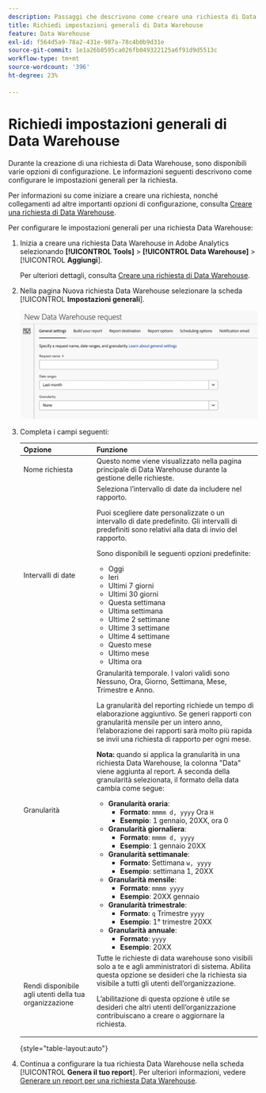 ```yaml
---
description: Passaggi che descrivono come creare una richiesta di Data Warehouse.
title: Richiedi impostazioni generali di Data Warehouse
feature: Data Warehouse
exl-id: f564d5a9-78a2-431e-987a-78c4b0b9d31e
source-git-commit: 1e1a26b8595ca026fb049322125a6f91d9d5513c
workflow-type: tm+mt
source-wordcount: '396'
ht-degree: 23%

---
```


# Richiedi impostazioni generali di Data Warehouse

Durante la creazione di una richiesta di Data Warehouse, sono disponibili varie opzioni di configurazione. Le informazioni seguenti descrivono come configurare le impostazioni generali per la richiesta.

Per informazioni su come iniziare a creare una richiesta, nonché collegamenti ad altre importanti opzioni di configurazione, consulta [Creare una richiesta di Data Warehouse](/help/export/data-warehouse/create-request/t-dw-create-request.md).

Per configurare le impostazioni generali per una richiesta Data Warehouse:

1. Inizia a creare una richiesta Data Warehouse in Adobe Analytics selezionando **[!UICONTROL Tools]** > **[!UICONTROL Data Warehouse]** > [!UICONTROL **Aggiungi**].

   Per ulteriori dettagli, consulta [Creare una richiesta di Data Warehouse](/help/export/data-warehouse/create-request/t-dw-create-request.md).

1. Nella pagina Nuova richiesta Data Warehouse selezionare la scheda [!UICONTROL **Impostazioni generali**].

   ![Scheda Destinazione rapporto](assets/dw-general-settings.png)

1. Completa i campi seguenti:

   | Opzione | Funzione |
   |---------|----------|
   | Nome richiesta | Questo nome viene visualizzato nella pagina principale di Data Warehouse durante la gestione delle richieste. |
   | Intervalli di date | Seleziona l’intervallo di date da includere nel rapporto. <p>Puoi scegliere date personalizzate o un intervallo di date predefinito. Gli intervalli di predefiniti sono relativi alla data di invio del rapporto.</p><p>Sono disponibili le seguenti opzioni predefinite:</p><ul><li>Oggi</li><li>Ieri</li><li>Ultimi 7 giorni</li><li>Ultimi 30 giorni</li><li>Questa settimana</li><li>Ultima settimana</li><li>Ultime 2 settimane</li><li>Ultime 3 settimane</li><li>Ultime 4 settimane</li><li>Questo mese</li><li>Ultimo mese</li><li>Ultima ora</li></ul> |
   | Granularità | Granularità temporale. I valori validi sono Nessuno, Ora, Giorno, Settimana, Mese, Trimestre e Anno.<p>La granularità del reporting richiede un tempo di elaborazione aggiuntivo. Se generi rapporti con granularità mensile per un intero anno, l’elaborazione dei rapporti sarà molto più rapida se invii una richiesta di rapporto per ogni mese.</p><p>**Nota:** quando si applica la granularità in una richiesta Data Warehouse, la colonna &quot;Data&quot; viene aggiunta al report. A seconda della granularità selezionata, il formato della data cambia come segue:</p><ul><li>**Granularità oraria**:<ul> <li>**Formato**: `mmmm d, yyyy` Ora `H`</li><li>**Esempio**: 1 gennaio, 20XX, ora 0 </li></ul><li>**Granularità giornaliera**:<ul> <li>**Formato**: `mmmm d, yyyy`</li><li>**Esempio**: 1 gennaio 20XX</li></ul><li>**Granularità settimanale**:<ul> <li>**Formato**: Settimana `w, yyyy`</li><li>**Esempio**: settimana 1, 20XX </li></ul><li>**Granularità mensile**:<ul> <li>**Formato**: `mmmm yyyy`</li><li>**Esempio**: 20XX gennaio </li></ul><li>**Granularità trimestrale**:<ul> <li>**Formato**: `q` Trimestre `yyyy`</li><li>**Esempio**: 1° trimestre 20XX </li></ul><li>**Granularità annuale**:<ul> <li>**Formato**: `yyyy`</li><li>**Esempio**: 20XX</li></ul> |
   | Rendi disponibile agli utenti della tua organizzazione | Tutte le richieste di data warehouse sono visibili solo a te e agli amministratori di sistema. Abilita questa opzione se desideri che la richiesta sia visibile a tutti gli utenti dell’organizzazione. <p>L’abilitazione di questa opzione è utile se desideri che altri utenti dell’organizzazione contribuiscano a creare o aggiornare la richiesta.</p> |

   {style="table-layout:auto"}

1. Continua a configurare la tua richiesta Data Warehouse nella scheda [!UICONTROL **Genera il tuo report**]. Per ulteriori informazioni, vedere [Generare un report per una richiesta Data Warehouse](/help/export/data-warehouse/create-request/dw-request-build-report.md).
